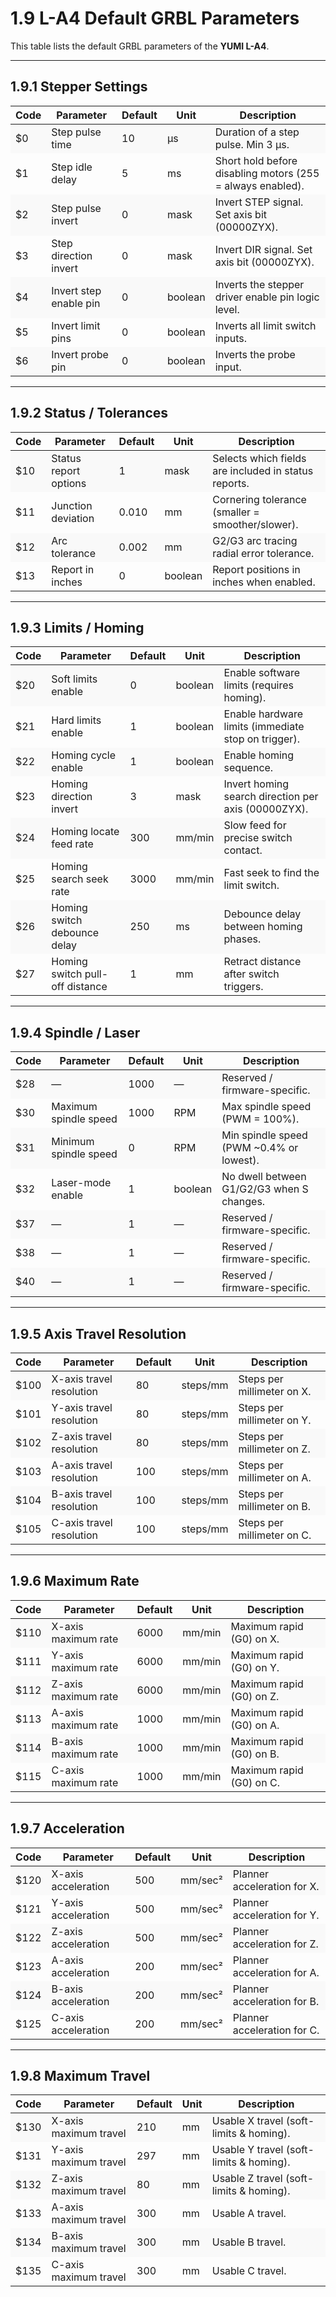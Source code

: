 # 1.9 L-A4 Default GRBL Parameters

This table lists the default GRBL parameters of the **YUMI L-A4**.

---

## **1.9.1 Stepper Settings**

<table>
<thead>
<tr>
<th>Code</th><th>Parameter</th><th>Default</th><th>Unit</th><th>Description</th>
</tr>
</thead>
<tbody>
<tr style="background-color:#f9f9f9"><td>$0</td><td>Step pulse time</td><td>10</td><td>µs</td><td>Duration of a step pulse. Min 3 µs.</td></tr>
<tr><td>$1</td><td>Step idle delay</td><td>5</td><td>ms</td><td>Short hold before disabling motors (255 = always enabled).</td></tr>
<tr style="background-color:#f9f9f9"><td>$2</td><td>Step pulse invert</td><td>0</td><td>mask</td><td>Invert STEP signal. Set axis bit (00000ZYX).</td></tr>
<tr><td>$3</td><td>Step direction invert</td><td>0</td><td>mask</td><td>Invert DIR signal. Set axis bit (00000ZYX).</td></tr>
<tr style="background-color:#f9f9f9"><td>$4</td><td>Invert step enable pin</td><td>0</td><td>boolean</td><td>Inverts the stepper driver enable pin logic level.</td></tr>
<tr><td>$5</td><td>Invert limit pins</td><td>0</td><td>boolean</td><td>Inverts all limit switch inputs.</td></tr>
<tr style="background-color:#f9f9f9"><td>$6</td><td>Invert probe pin</td><td>0</td><td>boolean</td><td>Inverts the probe input.</td></tr>
</tbody>
</table>

---

## **1.9.2 Status / Tolerances**

<table>
<thead>
<tr>
<th>Code</th><th>Parameter</th><th>Default</th><th>Unit</th><th>Description</th>
</tr>
</thead>
<tbody>
<tr style="background-color:#f9f9f9"><td>$10</td><td>Status report options</td><td>1</td><td>mask</td><td>Selects which fields are included in status reports.</td></tr>
<tr><td>$11</td><td>Junction deviation</td><td>0.010</td><td>mm</td><td>Cornering tolerance (smaller = smoother/slower).</td></tr>
<tr style="background-color:#f9f9f9"><td>$12</td><td>Arc tolerance</td><td>0.002</td><td>mm</td><td>G2/G3 arc tracing radial error tolerance.</td></tr>
<tr><td>$13</td><td>Report in inches</td><td>0</td><td>boolean</td><td>Report positions in inches when enabled.</td></tr>
</tbody>
</table>

---

## **1.9.3 Limits / Homing**

<table>
<thead>
<tr>
<th>Code</th><th>Parameter</th><th>Default</th><th>Unit</th><th>Description</th>
</tr>
</thead>
<tbody>
<tr style="background-color:#f9f9f9"><td>$20</td><td>Soft limits enable</td><td>0</td><td>boolean</td><td>Enable software limits (requires homing).</td></tr>
<tr><td>$21</td><td>Hard limits enable</td><td>1</td><td>boolean</td><td>Enable hardware limits (immediate stop on trigger).</td></tr>
<tr style="background-color:#f9f9f9"><td>$22</td><td>Homing cycle enable</td><td>1</td><td>boolean</td><td>Enable homing sequence.</td></tr>
<tr><td>$23</td><td>Homing direction invert</td><td>3</td><td>mask</td><td>Invert homing search direction per axis (00000ZYX).</td></tr>
<tr style="background-color:#f9f9f9"><td>$24</td><td>Homing locate feed rate</td><td>300</td><td>mm/min</td><td>Slow feed for precise switch contact.</td></tr>
<tr><td>$25</td><td>Homing search seek rate</td><td>3000</td><td>mm/min</td><td>Fast seek to find the limit switch.</td></tr>
<tr style="background-color:#f9f9f9"><td>$26</td><td>Homing switch debounce delay</td><td>250</td><td>ms</td><td>Debounce delay between homing phases.</td></tr>
<tr><td>$27</td><td>Homing switch pull-off distance</td><td>1</td><td>mm</td><td>Retract distance after switch triggers.</td></tr>
</tbody>
</table>

---

## **1.9.4 Spindle / Laser**

<table>
<thead>
<tr>
<th>Code</th><th>Parameter</th><th>Default</th><th>Unit</th><th>Description</th>
</tr>
</thead>
<tbody>
<tr style="background-color:#f9f9f9"><td>$28</td><td>—</td><td>1000</td><td>—</td><td>Reserved / firmware-specific.</td></tr>
<tr><td>$30</td><td>Maximum spindle speed</td><td>1000</td><td>RPM</td><td>Max spindle speed (PWM = 100%).</td></tr>
<tr style="background-color:#f9f9f9"><td>$31</td><td>Minimum spindle speed</td><td>0</td><td>RPM</td><td>Min spindle speed (PWM ~0.4% or lowest).</td></tr>
<tr><td>$32</td><td>Laser-mode enable</td><td>1</td><td>boolean</td><td>No dwell between G1/G2/G3 when S changes.</td></tr>
<tr style="background-color:#f9f9f9"><td>$37</td><td>—</td><td>1</td><td>—</td><td>Reserved / firmware-specific.</td></tr>
<tr><td>$38</td><td>—</td><td>1</td><td>—</td><td>Reserved / firmware-specific.</td></tr>
<tr style="background-color:#f9f9f9"><td>$40</td><td>—</td><td>1</td><td>—</td><td>Reserved / firmware-specific.</td></tr>
</tbody>
</table>

---

## **1.9.5 Axis Travel Resolution**

<table>
<thead>
<tr>
<th>Code</th><th>Parameter</th><th>Default</th><th>Unit</th><th>Description</th>
</tr>
</thead>
<tbody>
<tr style="background-color:#f9f9f9"><td>$100</td><td>X-axis travel resolution</td><td>80</td><td>steps/mm</td><td>Steps per millimeter on X.</td></tr>
<tr><td>$101</td><td>Y-axis travel resolution</td><td>80</td><td>steps/mm</td><td>Steps per millimeter on Y.</td></tr>
<tr style="background-color:#f9f9f9"><td>$102</td><td>Z-axis travel resolution</td><td>80</td><td>steps/mm</td><td>Steps per millimeter on Z.</td></tr>
<tr><td>$103</td><td>A-axis travel resolution</td><td>100</td><td>steps/mm</td><td>Steps per millimeter on A.</td></tr>
<tr style="background-color:#f9f9f9"><td>$104</td><td>B-axis travel resolution</td><td>100</td><td>steps/mm</td><td>Steps per millimeter on B.</td></tr>
<tr><td>$105</td><td>C-axis travel resolution</td><td>100</td><td>steps/mm</td><td>Steps per millimeter on C.</td></tr>
</tbody>
</table>

---

## **1.9.6 Maximum Rate**

<table>
<thead>
<tr>
<th>Code</th><th>Parameter</th><th>Default</th><th>Unit</th><th>Description</th>
</tr>
</thead>
<tbody>
<tr style="background-color:#f9f9f9"><td>$110</td><td>X-axis maximum rate</td><td>6000</td><td>mm/min</td><td>Maximum rapid (G0) on X.</td></tr>
<tr><td>$111</td><td>Y-axis maximum rate</td><td>6000</td><td>mm/min</td><td>Maximum rapid (G0) on Y.</td></tr>
<tr style="background-color:#f9f9f9"><td>$112</td><td>Z-axis maximum rate</td><td>6000</td><td>mm/min</td><td>Maximum rapid (G0) on Z.</td></tr>
<tr><td>$113</td><td>A-axis maximum rate</td><td>1000</td><td>mm/min</td><td>Maximum rapid (G0) on A.</td></tr>
<tr style="background-color:#f9f9f9"><td>$114</td><td>B-axis maximum rate</td><td>1000</td><td>mm/min</td><td>Maximum rapid (G0) on B.</td></tr>
<tr><td>$115</td><td>C-axis maximum rate</td><td>1000</td><td>mm/min</td><td>Maximum rapid (G0) on C.</td></tr>
</tbody>
</table>

---

## **1.9.7 Acceleration**

<table>
<thead>
<tr>
<th>Code</th><th>Parameter</th><th>Default</th><th>Unit</th><th>Description</th>
</tr>
</thead>
<tbody>
<tr style="background-color:#f9f9f9"><td>$120</td><td>X-axis acceleration</td><td>500</td><td>mm/sec²</td><td>Planner acceleration for X.</td></tr>
<tr><td>$121</td><td>Y-axis acceleration</td><td>500</td><td>mm/sec²</td><td>Planner acceleration for Y.</td></tr>
<tr style="background-color:#f9f9f9"><td>$122</td><td>Z-axis acceleration</td><td>500</td><td>mm/sec²</td><td>Planner acceleration for Z.</td></tr>
<tr><td>$123</td><td>A-axis acceleration</td><td>200</td><td>mm/sec²</td><td>Planner acceleration for A.</td></tr>
<tr style="background-color:#f9f9f9"><td>$124</td><td>B-axis acceleration</td><td>200</td><td>mm/sec²</td><td>Planner acceleration for B.</td></tr>
<tr><td>$125</td><td>C-axis acceleration</td><td>200</td><td>mm/sec²</td><td>Planner acceleration for C.</td></tr>
</tbody>
</table>

---

## **1.9.8 Maximum Travel**

<table>
<thead>
<tr>
<th>Code</th><th>Parameter</th><th>Default</th><th>Unit</th><th>Description</th>
</tr>
</thead>
<tbody>
<tr style="background-color:#f9f9f9"><td>$130</td><td>X-axis maximum travel</td><td>210</td><td>mm</td><td>Usable X travel (soft-limits & homing).</td></tr>
<tr><td>$131</td><td>Y-axis maximum travel</td><td>297</td><td>mm</td><td>Usable Y travel (soft-limits & homing).</td></tr>
<tr style="background-color:#f9f9f9"><td>$132</td><td>Z-axis maximum travel</td><td>80</td><td>mm</td><td>Usable Z travel (soft-limits & homing).</td></tr>
<tr><td>$133</td><td>A-axis maximum travel</td><td>300</td><td>mm</td><td>Usable A travel.</td></tr>
<tr style="background-color:#f9f9f9"><td>$134</td><td>B-axis maximum travel</td><td>300</td><td>mm</td><td>Usable B travel.</td></tr>
<tr><td>$135</td><td>C-axis maximum travel</td><td>300</td><td>mm</td><td>Usable C travel.</td></tr>
</tbody>
</table>


